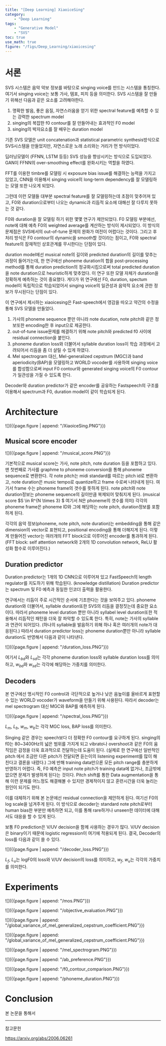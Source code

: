 ```yaml
---
title: "[Deep Learning] XiaoiceSing"
category:
    - "Deep Learning"
tags:
    - "Generative Model"
    - "SVS"
toc: true
use_math: true
figure: "/figs/Deep_Learning/xiaoicesing"
---
```


# 서론

SVS 시스템은 음악 악보 정보를 바탕으로 singing voice를 만드는 시스템을 통칭한다. 여기서 singing voice는 보통 가사, 템포, 피치 등을 의미한다. SVS 시스템을 잘 만들기 위해선 다음과 같은 요소를 고려해야한다.

1. 명확한 발음, 좋은 음질, 자연스러움을 얻기 위한 spectral feature를 예측할 수 있는 강력한 spectrum model
2. singing의 복잡한 f0 contour를 잘 만들어내는 효과적인 F0 model
3. singing의 박자요소를 잘 배우는 duration model

기존 SVS 모델은 unit concatenation과 statistical parametric synthesis방식으로 SVS시스템을 만들었지만, 자연스로운 노래 소리와는 거리가 먼 방식이었다.

딥러닝모델이 (FFNN, LSTM 등등) SVS 성능을 향상시키는 방식으로 도입되었다. GAN이 FFNN의 over-smoothing effect를 완화시키는 역할을 하였다.

FFT를 이용한 timbre를 모델링 시 exposure bias issue를 해결하는 능력을 가지고 있었고, CNN을 이용해서 singing voice의 long-term dependency를 잘 모델링하는 모델 또한 나오게 되었다.

그런데 이런 모델들 대부분 spectral feature를 잘 모델링하는데 초점이 맞추어져 있고, F0와 duration으로부터 나오는 dynamic과 리듬적 요소에 대해선 잘 다루지 못하는 것 같다.

F0와 duration을 잘 모델링 하기 위한 몇몇 연구가 제안되었다. 
F0 모델링 부분에선, note에 대해 예측 F0의 weighted average를 계산하는 방식이 제시되었다. 이 방식의 문제점은 SVS에서의 out-of-tune 문제의 완화가 여전이 어렵다는 것이다. 그리고 후처리 방식은 F0 contour의 dynamic을 smooth할 것이라는 점이고, F0와 spectral feature의 잠재적인 상호관계를 무시한다는 단점이 있다. 

duration model에선 musical note의 길이와 predicted duration의 길이를 맞추는 과정이 들어가는데, 한 연구에선 phoneme duration의 합을 post-processing method를 통해 duration prediction의 정규화시킴으로써 total predicted duration을 note duration으로 heuristic하게 맞추었다. 이 연구 또한 모델 자체가 duration을 정확하게 예측하는 것이 중요했다. 게다가 위 연구에선 F0, duration, spectum model이 독립적으로 학습되었어서 singing voice의 일관성과 음악적 요소에 관한 정보가 무시된다는 단점이 있다.

이 연구에서 제시하는 xiaoicesing은 Fast-speech에서 영감을 따오고 약간의 수정을 통해 SVS 모델을 만들었다.
1. 가사의 phoneme sequence 뿐만 아니라 note ducation, note pitch와 같은 정보또한 encoding한 후 input으로 제공한다.
2. out-of-tune issue문제를 헤결하기 위해 note pitch와 predicted f0 사이에 residual connection을 붙인다.
3. phoneme duration loss와 더불어서 syllable duration loss이 학습 과정에서 고려되어서 리듬을 좀 더 살릴 수 있게 하였다.
4. Mel spectrogram 대신, Mel-generalized cepstrum (MGC)과 band aperiodicity(BAP)을 모델링하고 WORLD vocoder를 사용하여 singing voice를 합성함으로써 input F0 contour와 generated singing voice의 F0 contour가 일관성을 가질 수 있도록 한다.

Decoder와 duration predictor가 같은 encoder를 공유하는 Fastspeech의 구조를 이용해서 spectrum과 F0, duration model이 같이 학습되게 된다.

# Architecture
![]({{page.figure | append: "/XiaoiceSing.PNG"}})

## Musical score encoder

![]({{page.figure | append: "/musical_score.PNG"}})

기본적으로 musical score는 가사, note pitch, note duration 등을 포함하고 있다. 맨 첫번째로 가사를 graphme to phoneme conversion을 통해 phoneme sequence로 변환한다. 각 note pitch는 midi standard를 따르는 pitch id로 변환하고, note duration은 music tempo로 quantize하고 frame 수로써 나타내게 된다. 여기서 frame 수는 phoneme frame의 갯수를 뜻하게 된다. note pitch와 note duration정보는 phoneme sequence의 길이만큼 복제되어 맞춰지게 된다. (musical score $S \in R^{N \times 3} $ 여기서 $N$은 phoneme의 갯수를 의미) 각각의 phoneme frame은 phoneme ID와 그에 해당하는 note pitch, duration정보를 포함하게 된다. 

각각의 음악 정보(phoneme, note pitch, note duration)는 embedding을 통해 같은 dimension의 vector로 표현되고, positional encoding을 통해 더해지게 된다. 이렇게 만들어진 vector는 여러개의 FFT block으로 이루어진 encoder를 통과하게 된다. (FFT block: self attention network와 2개의 1D convolution network, ReLU 활성화 함수로 이루어진다.)


## Duration predictor

Duration predictor는 1개의 1D CNN으로 이루어져 있고 FastSpeech의 length regulator를 지도하기 위해 학습된다. (knowledge distillation) Duration predictor는 spectrum 및 F0 예측과 동일한 인코더 출력을 활용한다.

연구에서는 리듬이 주로 시간적인 순서에 기초한다는 것을 보여주고 있다. phoneme duration와 더불어서, syllable duration또한 SVS의 리듬을 결정짓는데 중요한 요소이다. 따라서 phoneme level duration 뿐만 아니라 syllabel level duration또한 적용해서 리듬적인 패턴을 더욱 잘 파악할 수 있도록 한다. 특히, note는 가사의 syllable과 연관이 되어있다. (하나의 syllable을 발음하기 위해 하나 혹은 여러개의 note가 대응된다.) 따라서 duration predictor loss는 phoneme duration뿐만 아니라 syllable duration도 반영해서 다음과 같이 나타낸다.

![]({{page.figure | append: "/duration_loss.PNG"}})

여기서 $L_{bd}$와 $L_{sd}$는 각각 phoneme duration loss와 syllable duration loss를 의미하고, $w_{bd}$와 $w_{sd}$는 각각에 해당하는 가중치를 의미한다.


## Decoders

본 연구에선 명시적인 F0 control과 극단적으로 높거나 낮은 음높이를 올바르게 표현할 수 있는 WORLD vocoder가 waveform을 만들기 위해 사용된다. 따라서 decoder는 mel spectrogram 대신 MGC와 BAP를 예측하게 된다. 

![]({{page.figure | append: "/spectral_loss.PNG"}})

$L_m$, $L_b$, $w_m$, $w_b$는 각각 MGC loss, BAP loss를 의미한다.

Singing 같은 경우는 speech보다 더 정확한 F0 contour를 요구하게 된다. singing의 f0는 80~3400Hz의 넓은 범위를 가지게 되고 vibrato나 overshoot과 같은 F0의 움직임은 감정을 더욱 효과적으로 전달하는데 도움이 된다. (실제로 한 연구에선 일반적인 pitch 에서 조금만 다른 pitch가 전달되면 듣는이의 listening experiment를 많이 해친다고 결론을 내렸다.) 그에 반해 training data만으론 모든 pitch range를 충분하게 반영하기 어렵다. 즉, F0 예측은 input note pitch가 training data에 없거나, 조금밖에 없으면 문제가 발생하게 된다는 것이다. Pitch shift를 통한 Data augmentation을 통해 이런 문제를 어느정도 해결해볼 수 있지만 경제적이지 않고 훈련시간을 더욱 늘리는 원인이 되기도 한다. 

이를 대체하기 위해 본 논문에선 residual connection을 제안하게 된다. 여기선 F0의 log scale을 넘겨주게 된다. 이 방식으로 decoder는 standard note pitch로부터 human bias한 부분만 예측하면 되고, 이를 통해 rare하거나 unseen한 데이터에 대해서도 대응을 할 수 있게 된다. 

보통 F0 prediction은 V/UV decision을 함께 사용하는 경우가 많다. V/UV decision은 binary이기 때문에 logistic regression이 여기에 적용되게 된다. 결국, Decoder의 loss를 다음과 같이 쓸 수 있다.

![]({{page.figure | append: "/decoder_loss.PNG"}})

$L_f$, $L_u$는 logF0의 loss와 V/UV decision의 loss를 의미하고,  $w_f$, $w_u$는 각각의 가중치를 의미한다.

# Experiments

![]({{page.figure | append: "/mos.PNG"}})

![]({{page.figure | append: "/objective_evaluation.PNG"}})


![]({{page.figure | append: "/global_variance_of_mel_generalized_cepstrum_coefficient.PNG"}})

![]({{page.figure | append: "/global_variance_of_mel_generalized_cepstrum_coefficient.PNG"}})

![]({{page.figure | append: "/mel_spectrogram.PNG"}})

![]({{page.figure | append: "/ab_preference.PNG"}})

![]({{page.figure | append: "/f0_contour_comparison.PNG"}})

![]({{page.figure | append: "/phoneme_duration.PNG"}})

# Conclusion

본 논문을 통해서 

---------

참고문헌

https://arxiv.org/abs/2006.06261
